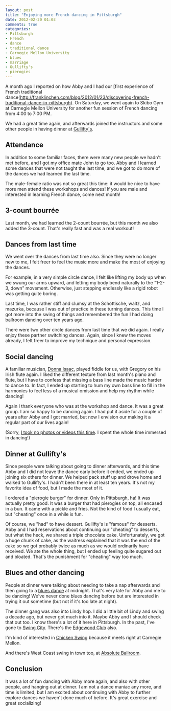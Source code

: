 ```yaml
---
layout: post
title: "Enjoying more French dancing in Pittsburgh"
date: 2012-02-20 01:03
comments: true
categories:
- Pittsburgh
- French
- dance
- traditional dance
- Carnegie Mellon University
- blues
- marriage
- Gullifty's
- pierogies
---
```

A month ago I reported on how Abby and I had our [first experience of French traditional dance(http://franklinchen.com/blog/2012/01/23/discovering-french-traditional-dance-in-pittsburgh). On Saturday, we went again to Skibo Gym at Carnegie Mellon University for another fun session of French dancing from 4:00 to 7:00 PM.

We had a great time again, and afterwards joined the instructors and some other people in having dinner at [Gullifty's](http://gulliftys.us/).

<!--more-->

## Attendance

In addition to some familiar faces, there were many new people we hadn't met before, and I got my office mate John to go too. Abby and I learned some dances that were not taught the last time, and we got to do more of the dances we had learned the last time.

The male-female ratio was not so great this time: it would be nice to have more men attend these workshops and dances! If you are male and interested in learning French dance, come next month!

## 3-count bourrée

Last month, we had learned the 2-count bourrée, but this month we also added the 3-count. That's really fast and was a real workout!

## Dances from last time

We went over the dances from last time also. Since they were no longer new to me, I felt freer to feel the music more and make the most of enjoying the dances.

For example, in a very simple circle dance, I felt like lifting my body up when we swung our arms upward, and letting my body bend naturally to the "1-2-3, down" movement. Otherwise, just stepping endlessly like a rigid robot was getting quite boring.

Last time, I was rather stiff and clumsy at the Schottische, waltz, and mazurka, because I was out of practice in these turning dances. This time I got more into the swing of things and remembered the fun I had doing ballroom dancing over ten years ago.

There were two other circle dances from last time that we did again. I really enjoy these partner switching dances. Again, since I knew the moves already, I felt freer to improve my technique and personal expression.

## Social dancing

A familiar musician, [Donna Isaac](http://franklinchen.com/blog/2011/12/16/playing-recorder-and-flute-at-the-holiday-ball/), played fiddle for us, with Gregory on his Irish flute again. I liked the different texture from last month's piano and flute, but I have to confess that missing a bass line made the music harder to dance to. In fact, I ended up starting to hum my own bass line to fill in the harmonies to feel less of a musical omission and help my rhythm while dancing!

Again I thank everyone who was at the workshop and dance. It was a great group. I am so happy to be dancing again. I had put it aside for a couple of years after Abby and I got married, but now I envision our making it a regular part of our lives again!

(Sorry, [I took no photos or videos this time](http://franklinchen.com/blog/2012/02/19/why-i-have-not-posted-many-photos-or-videos-recently-exploitation/). I spent the whole time immersed in dancing!)

## Dinner at Gullifty's

Since people were talking about going to dinner afterwards, and this time Abby and I did not leave the dance early before it ended, we ended up joining six others for dinner. We helped pack stuff up and drove home and walked to Gullifty's. I hadn't been there in at least ten years. It's not my favorite idea of food, but I made the most of it.

I ordered a "pierogie burger" for dinner. Only in Pittsburgh, ha! It was actually pretty good. It was a burger that had pierogies on top, all encased in a bun. It came with a pickle and fries. Not the kind of food I usually eat, but "cheating" once in a while is fun.

Of course, we "had" to have dessert. Gullifty's is "famous" for desserts. Abby and I had reservations about continuing our "cheating" to desserts, but what the heck, we shared a triple chocolate cake. Unfortunately, we got a huge chunk of cake, as the waitress explained that it was the end of the cake so we got probably twice as much as we would ordinarily have received. We ate the whole thing, but I ended up feeling quite sugared out and bloated. That's the punishment for "cheating" way too much.

## Blues and other dancing

People at dinner were talking about needing to take a nap afterwards and then going to a [blues dance](http://www.pittsburghdancecenter.com/) at midnight. That's very late for Abby and me to be dancing! We've never done blues dancing before but are interested in trying it out sometime (but not if it's too late at night).

The dinner gang was also into Lindy hop. I did a little bit of Lindy and swing a decade ago, but never got much into it. Maybe Abby and I should check that out too. I know there's a lot of it here in Pittsburgh. In the past, I've gone to [Swing City](http://www.swingpgh.com). There's the [Edgewood Club](http://www.coalcountry.org/swingdances.html) also.

I'm kind of interested in [Chicken Swing](http://www.chickenswing.com/) because it meets right at Carnegie Mellon.

And there's West Coast swing in town too, at [Absolute Ballroom](http://www.pghwcs.com/).

## Conclusion

It was a lot of fun dancing with Abby more again, and also with other people, and hanging out at dinner. I am not a dance maniac any more, and time is limited, but I am excited about continuing with Abby to further explore dances we haven't done much of before. It's great exercise and great socializing!

